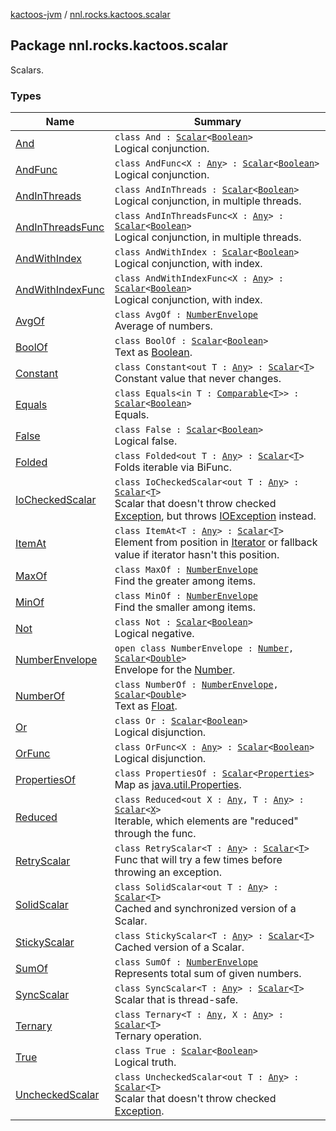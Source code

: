 [kactoos-jvm](../index.md) / [nnl.rocks.kactoos.scalar](./index.md)

## Package nnl.rocks.kactoos.scalar


Scalars.

### Types

| Name | Summary |
|---|---|
| [And](-and/index.md) | `class And : `[`Scalar`](../nnl.rocks.kactoos/-scalar/index.md)`<`[`Boolean`](https://kotlinlang.org/api/latest/jvm/stdlib/kotlin/-boolean/index.html)`>`<br>Logical conjunction. |
| [AndFunc](-and-func/index.md) | `class AndFunc<X : `[`Any`](https://kotlinlang.org/api/latest/jvm/stdlib/kotlin/-any/index.html)`> : `[`Scalar`](../nnl.rocks.kactoos/-scalar/index.md)`<`[`Boolean`](https://kotlinlang.org/api/latest/jvm/stdlib/kotlin/-boolean/index.html)`>`<br>Logical conjunction. |
| [AndInThreads](-and-in-threads/index.md) | `class AndInThreads : `[`Scalar`](../nnl.rocks.kactoos/-scalar/index.md)`<`[`Boolean`](https://kotlinlang.org/api/latest/jvm/stdlib/kotlin/-boolean/index.html)`>`<br>Logical conjunction, in multiple threads. |
| [AndInThreadsFunc](-and-in-threads-func/index.md) | `class AndInThreadsFunc<X : `[`Any`](https://kotlinlang.org/api/latest/jvm/stdlib/kotlin/-any/index.html)`> : `[`Scalar`](../nnl.rocks.kactoos/-scalar/index.md)`<`[`Boolean`](https://kotlinlang.org/api/latest/jvm/stdlib/kotlin/-boolean/index.html)`>`<br>Logical conjunction, in multiple threads. |
| [AndWithIndex](-and-with-index/index.md) | `class AndWithIndex : `[`Scalar`](../nnl.rocks.kactoos/-scalar/index.md)`<`[`Boolean`](https://kotlinlang.org/api/latest/jvm/stdlib/kotlin/-boolean/index.html)`>`<br>Logical conjunction, with index. |
| [AndWithIndexFunc](-and-with-index-func/index.md) | `class AndWithIndexFunc<X : `[`Any`](https://kotlinlang.org/api/latest/jvm/stdlib/kotlin/-any/index.html)`> : `[`Scalar`](../nnl.rocks.kactoos/-scalar/index.md)`<`[`Boolean`](https://kotlinlang.org/api/latest/jvm/stdlib/kotlin/-boolean/index.html)`>`<br>Logical conjunction, with index. |
| [AvgOf](-avg-of/index.md) | `class AvgOf : `[`NumberEnvelope`](-number-envelope/index.md)<br>Average of numbers. |
| [BoolOf](-bool-of/index.md) | `class BoolOf : `[`Scalar`](../nnl.rocks.kactoos/-scalar/index.md)`<`[`Boolean`](https://kotlinlang.org/api/latest/jvm/stdlib/kotlin/-boolean/index.html)`>`<br>Text as [Boolean](https://kotlinlang.org/api/latest/jvm/stdlib/kotlin/-boolean/index.html). |
| [Constant](-constant/index.md) | `class Constant<out T : `[`Any`](https://kotlinlang.org/api/latest/jvm/stdlib/kotlin/-any/index.html)`> : `[`Scalar`](../nnl.rocks.kactoos/-scalar/index.md)`<`[`T`](-constant/index.md#T)`>`<br>Constant value that never changes. |
| [Equals](-equals/index.md) | `class Equals<in T : `[`Comparable`](https://kotlinlang.org/api/latest/jvm/stdlib/kotlin/-comparable/index.html)`<`[`T`](-equals/index.md#T)`>> : `[`Scalar`](../nnl.rocks.kactoos/-scalar/index.md)`<`[`Boolean`](https://kotlinlang.org/api/latest/jvm/stdlib/kotlin/-boolean/index.html)`>`<br>Equals. |
| [False](-false/index.md) | `class False : `[`Scalar`](../nnl.rocks.kactoos/-scalar/index.md)`<`[`Boolean`](https://kotlinlang.org/api/latest/jvm/stdlib/kotlin/-boolean/index.html)`>`<br>Logical false. |
| [Folded](-folded/index.md) | `class Folded<out T : `[`Any`](https://kotlinlang.org/api/latest/jvm/stdlib/kotlin/-any/index.html)`> : `[`Scalar`](../nnl.rocks.kactoos/-scalar/index.md)`<`[`T`](-folded/index.md#T)`>`<br>Folds iterable via BiFunc. |
| [IoCheckedScalar](-io-checked-scalar/index.md) | `class IoCheckedScalar<out T : `[`Any`](https://kotlinlang.org/api/latest/jvm/stdlib/kotlin/-any/index.html)`> : `[`Scalar`](../nnl.rocks.kactoos/-scalar/index.md)`<`[`T`](-io-checked-scalar/index.md#T)`>`<br>Scalar that doesn't throw checked [Exception](https://kotlinlang.org/api/latest/jvm/stdlib/kotlin/-exception/index.html), but throws [IOException](http://docs.oracle.com/javase/8/docs/api/java/io/IOException.html) instead. |
| [ItemAt](-item-at/index.md) | `class ItemAt<T : `[`Any`](https://kotlinlang.org/api/latest/jvm/stdlib/kotlin/-any/index.html)`> : `[`Scalar`](../nnl.rocks.kactoos/-scalar/index.md)`<`[`T`](-item-at/index.md#T)`>`<br>Element from position in [Iterator](https://kotlinlang.org/api/latest/jvm/stdlib/kotlin.collections/-iterator/index.html) or fallback value if iterator hasn't this position. |
| [MaxOf](-max-of/index.md) | `class MaxOf : `[`NumberEnvelope`](-number-envelope/index.md)<br>Find the greater among items. |
| [MinOf](-min-of/index.md) | `class MinOf : `[`NumberEnvelope`](-number-envelope/index.md)<br>Find the smaller among items. |
| [Not](-not/index.md) | `class Not : `[`Scalar`](../nnl.rocks.kactoos/-scalar/index.md)`<`[`Boolean`](https://kotlinlang.org/api/latest/jvm/stdlib/kotlin/-boolean/index.html)`>`<br>Logical negative. |
| [NumberEnvelope](-number-envelope/index.md) | `open class NumberEnvelope : `[`Number`](https://kotlinlang.org/api/latest/jvm/stdlib/kotlin/-number/index.html)`, `[`Scalar`](../nnl.rocks.kactoos/-scalar/index.md)`<`[`Double`](https://kotlinlang.org/api/latest/jvm/stdlib/kotlin/-double/index.html)`>`<br>Envelope for the [Number](https://kotlinlang.org/api/latest/jvm/stdlib/kotlin/-number/index.html). |
| [NumberOf](-number-of/index.md) | `class NumberOf : `[`NumberEnvelope`](-number-envelope/index.md)`, `[`Scalar`](../nnl.rocks.kactoos/-scalar/index.md)`<`[`Double`](https://kotlinlang.org/api/latest/jvm/stdlib/kotlin/-double/index.html)`>`<br>Text as [Float](https://kotlinlang.org/api/latest/jvm/stdlib/kotlin/-float/index.html). |
| [Or](-or/index.md) | `class Or : `[`Scalar`](../nnl.rocks.kactoos/-scalar/index.md)`<`[`Boolean`](https://kotlinlang.org/api/latest/jvm/stdlib/kotlin/-boolean/index.html)`>`<br>Logical disjunction. |
| [OrFunc](-or-func/index.md) | `class OrFunc<X : `[`Any`](https://kotlinlang.org/api/latest/jvm/stdlib/kotlin/-any/index.html)`> : `[`Scalar`](../nnl.rocks.kactoos/-scalar/index.md)`<`[`Boolean`](https://kotlinlang.org/api/latest/jvm/stdlib/kotlin/-boolean/index.html)`>`<br>Logical disjunction. |
| [PropertiesOf](-properties-of/index.md) | `class PropertiesOf : `[`Scalar`](../nnl.rocks.kactoos/-scalar/index.md)`<`[`Properties`](http://docs.oracle.com/javase/8/docs/api/java/util/Properties.html)`>`<br>Map as [java.util.Properties](http://docs.oracle.com/javase/8/docs/api/java/util/Properties.html). |
| [Reduced](-reduced/index.md) | `class Reduced<out X : `[`Any`](https://kotlinlang.org/api/latest/jvm/stdlib/kotlin/-any/index.html)`, T : `[`Any`](https://kotlinlang.org/api/latest/jvm/stdlib/kotlin/-any/index.html)`> : `[`Scalar`](../nnl.rocks.kactoos/-scalar/index.md)`<`[`X`](-reduced/index.md#X)`>`<br>Iterable, which elements are "reduced" through the func. |
| [RetryScalar](-retry-scalar/index.md) | `class RetryScalar<T : `[`Any`](https://kotlinlang.org/api/latest/jvm/stdlib/kotlin/-any/index.html)`> : `[`Scalar`](../nnl.rocks.kactoos/-scalar/index.md)`<`[`T`](-retry-scalar/index.md#T)`>`<br>Func that will try a few times before throwing an exception. |
| [SolidScalar](-solid-scalar/index.md) | `class SolidScalar<out T : `[`Any`](https://kotlinlang.org/api/latest/jvm/stdlib/kotlin/-any/index.html)`> : `[`Scalar`](../nnl.rocks.kactoos/-scalar/index.md)`<`[`T`](-solid-scalar/index.md#T)`>`<br>Cached and synchronized version of a Scalar. |
| [StickyScalar](-sticky-scalar/index.md) | `class StickyScalar<T : `[`Any`](https://kotlinlang.org/api/latest/jvm/stdlib/kotlin/-any/index.html)`> : `[`Scalar`](../nnl.rocks.kactoos/-scalar/index.md)`<`[`T`](-sticky-scalar/index.md#T)`>`<br>Cached version of a Scalar. |
| [SumOf](-sum-of/index.md) | `class SumOf : `[`NumberEnvelope`](-number-envelope/index.md)<br>Represents total sum of given numbers. |
| [SyncScalar](-sync-scalar/index.md) | `class SyncScalar<T : `[`Any`](https://kotlinlang.org/api/latest/jvm/stdlib/kotlin/-any/index.html)`> : `[`Scalar`](../nnl.rocks.kactoos/-scalar/index.md)`<`[`T`](-sync-scalar/index.md#T)`>`<br>Scalar that is thread-safe. |
| [Ternary](-ternary/index.md) | `class Ternary<T : `[`Any`](https://kotlinlang.org/api/latest/jvm/stdlib/kotlin/-any/index.html)`, X : `[`Any`](https://kotlinlang.org/api/latest/jvm/stdlib/kotlin/-any/index.html)`> : `[`Scalar`](../nnl.rocks.kactoos/-scalar/index.md)`<`[`T`](-ternary/index.md#T)`>`<br>Ternary operation. |
| [True](-true/index.md) | `class True : `[`Scalar`](../nnl.rocks.kactoos/-scalar/index.md)`<`[`Boolean`](https://kotlinlang.org/api/latest/jvm/stdlib/kotlin/-boolean/index.html)`>`<br>Logical truth. |
| [UncheckedScalar](-unchecked-scalar/index.md) | `class UncheckedScalar<out T : `[`Any`](https://kotlinlang.org/api/latest/jvm/stdlib/kotlin/-any/index.html)`> : `[`Scalar`](../nnl.rocks.kactoos/-scalar/index.md)`<`[`T`](-unchecked-scalar/index.md#T)`>`<br>Scalar that doesn't throw checked [Exception](https://kotlinlang.org/api/latest/jvm/stdlib/kotlin/-exception/index.html). |
